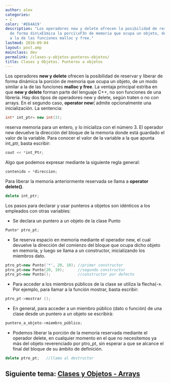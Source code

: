 ```yaml
---
author: alex
categories:
- c
color: '#E64A19'
description: "Los operadores new y delete ofrecen la posibilidad de reservar y liberar
  de forma din\xE1mica la porci\xF3n de memoria que ocupa un objeto, de un modo similar
  a la de las funciones malloc y free."
lastmod: 2016-09-04
layout: post.amp
mainclass: dev
permalink: /clases-y-objetos-punteros-objetos/
title: Clases y Objetos. Punteros a objetos
---
```


Los operadores **new y delete** ofrecen la posibilidad de reservar y liberar de forma dinámica la porción de memoria que ocupa un objeto, de un modo similar a la de las funciones **malloc y free**. La ventaja principal estriba en que **new y delete** forman parte del lenguaje C++, no son funciones de una librería. Hay dos tipos de operadores new y delete, según traten o no con arrays. En el segundo caso, **operator new**( admite opcionalmente una inicialización. La sentencia:

<!--more-->

```cpp
int* int_ptr= new int(3);
```

reserva memoria para un entero, y lo inicializa con el número 3. El operador new devuelve la dirección del bloque de la memoria donde está guardado el valor de la variable. Para conocer el valor de la variable a la que apunta int_ptr, basta escribir:

```cpp
cout << *int_Ptr;
```

Algo que podemos expresar mediante la siguiente regla general:

```cpp
contenido = *direccion;
```

Para liberar la memoria anteriormente reservada se llama a **operator delete()**.

```cpp
delete int_ptr;
```

Los pasos para declarar y usar punteros a objetos son idénticos a los empleados con otras variables:

- Se declara un puntero a un objeto de la clase Punto

```cpp
Punto* ptro_pt;
```

- Se reserva espacio en memoria mediante el operador new, el cual devuelve la dirección del comienzo del bloque que ocupa dicho objeto en memoria, y luego se llama a un constructor, inicializando los miembros dato.

```cpp
ptro_pt=new Punto('*', 20, 10); //primer constructor
ptro_pt=new Punto(20, 10);      //segundo constructor
ptro_pt=new Punto();            //constructor por defecto
```

- Para acceder a los miembros públicos de la clase se utiliza la flecha(-». Por
ejemplo, para llamar a la función mostrar, basta escribir:

```cpp
ptro_pt->mostrar ();
```

- En general, para acceder a un miembro público (dato o función) de una clase desde un puntero a un objeto se escribirá:

```cpp
puntero_a_objeto->miembro_público;
```

- Podemos liberar la porción de la memoria reservada mediante el operador delete, en cualquier momento en el que no necesitemos ya más del objeto reverenciado por ptro_pt, sin esperar a que se alcance el final del bloque de su ámbito de definición.

```cpp
delete ptro_pt;   //llama al destructor
```

## Siguiente tema: [Clases y Objetos - Arrays][1]

 [1]: https://elbauldelprogramador.com/clases-y-objetos-arrays/